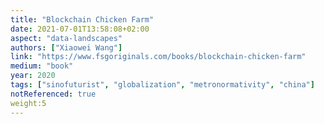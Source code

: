 ```yaml
---
title: "Blockchain Chicken Farm"
date: 2021-07-01T13:58:08+02:00
aspect: "data-landscapes"
authors: ["Xiaowei Wang"]
link: "https://www.fsgoriginals.com/books/blockchain-chicken-farm"
medium: "book"
year: 2020
tags: ["sinofuturist", "globalization", "metronormativity", "china"]
notReferenced: true
weight:5
---
```

